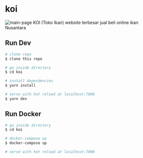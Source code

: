 # koi
![main-page](https://user-images.githubusercontent.com/24809011/94900931-0cce2300-04c0-11eb-99d4-50066aa23bf3.png)
KOI (Toko Ikan) website terbesar jual beli online ikan Nusantara

## Run Dev
```bash
# clone repo
$ clone this repo

# go inside directory
$ cd koi

# install dependencies 
$ yarn install

# serve with hot reload at localhost:7000
$ yarn dev
```

## Run Docker
```bash
# go inside directory
$ cd koi

# docker-compose up
$ docker-compose up

# serve with hot reload at localhost:7000
```
